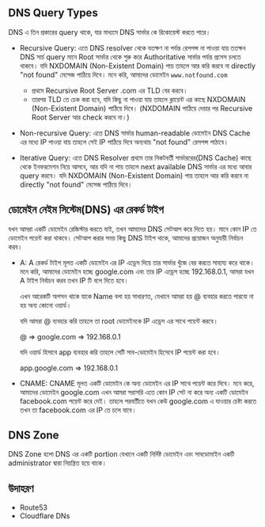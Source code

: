 ## DNS Query Types

DNS এ তিন প্রকারের query থাকে, যার মাধ্যমে DNS সার্ভার কে রিকোয়েস্ট করতে পারে।

- Recursive Query: এতে DNS resolver থেকে যতক্ষণ না পর্যন্ত রেসপন্স না পাওয়া যায় ততক্ষন DNS সার্চ query মানে Root সার্ভার থেকে শুরু করে Authoritative সার্ভার পর্যন্ত প্রসেস চলতে থাকবে। যদি NXDOMAIN (Non-Existent Domain) পায় তাহলে আর করি করবে না directly "not found" মেসেজ পাঠিয়ে দিবে। মনে করি, আমাদের ডোমেইন `www.notfound.com`

  - প্রথমে Recursive Root Server .com এর TLD বের করবে।
  - তারপর TLD তে চেক করা হবে, যদি কিছু না পাওয়া যায় তাহলে ক্লায়েন্ট এর কাছে NXDOMAIN (Non-Existent Domain) পাঠিয়ে দিবে। (NXDOMAIN পাঠিয়ে দেয়ার পর Recursive Root Server আর check করবে না।)

- Non-recursive Query: এতে DNS সার্ভার human-readable ডোমেইন DNS Cache এর মধ্যে IP পাওয়া যায় তাহলে সেই IP পাঠিয়ে দিবে অন্যথায় "not found" রেসপন্স পাঠাবে।

- Iterative Query: এতে DNS Resolver প্রথমে তার নিকটবর্তী সার্ভাররের(DNS Cache) কাছে থেকে ইনফরমেশন নিয়ে আসবে, আর যদি না পায় তাহলে next available DNS সার্ভার এর মধ্যে আবার query করবে। যদি NXDOMAIN (Non-Existent Domain) পায় তাহলে আর করি করবে না directly "not found" মেসেজ পাঠিয়ে দিবে।

## ডোমেইন নেইম সিস্টেম(DNS) এর রেকর্ড টাইপ

যখন আমরা একটি ডোমেইন রেজিস্টার করতে যাই, তখন আমাদের DNS সেটআপ করে দিতে হয়। মানে কোন IP তে ডোমেইন পয়েন্ট করা থাকবে। সেটআপ করার সময় কিছু DNS টাইপ থাকে, আমাদের প্রয়োজন অনুযায়ী নির্বাচন করব।

- A: A রেকর্ড টাইপ মূলত একটি ডোমেইন এর IP এড্রেস দিয়ে তার সার্ভার খুঁজে বের করতে সাহায্য করে থাকে। মনে করি, আমাদের ডোমেইন হচ্ছে google.com এবং তার IP এড্রেস হচ্ছে 192.168.0.1, আমরা যখন A টাইপ নির্বাচন করব তখন IP টি বলে দিতে হবে।

  এখন আরেকটি অপসন থাকে যাকে Name বলা হয় সাধারণত, যেখানে আমরা হয় @ ব্যবহার করতে পারবো না হয় অন্য কোনো ওয়ার্ড।

  যদি আমরা @ ব্যবহার করি তাহলে তা root ডোমেইনকে IP এড্রেস এর সাথে পয়েন্ট করবে।

  @ => google.com => 192.168.0.1

  যদি ওয়ার্ড হিসাবে app ব্যবহার করি তাহলে সেটি সাব-ডোমেইন হিসেবে IP পয়েন্ট করা হবে।

  app.google.com => 192.168.0.1

- CNAME: CNAME মূলত একটি ডোমেইন কে অন্য ডোমেইন এর IP সাথে পয়েন্ট করে দিবে। মনে করে, আমাদের ডোমেইন google.com এখন আমরা সরাসরি এতে কোন IP সেট না করে অন্য একটি ডোমেইন facebook.com পয়েন্ট করে দেই। তাহলে পরবর্তীতে যখন কেউ google.com এ যাওয়ার চেষ্টা করতে তখন তা facebook.com এর IP তে চলে যাবে।

## DNS Zone

DNS Zone হলো DNS এর একটি portion যেখানে একটি নির্দিষ্ট ডোমেইন এবং সাবডোমাইন একটি administrator দ্বারা নিয়ন্ত্রিত হয়ে থাকে।

## উদাহরণ

- Route53
- Cloudflare DNs
